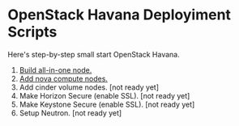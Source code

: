 OpenStack Havana Deployiment Scripts
=============

Here's step-by-step small start OpenStack Havana.

1. [Build all-in-one node.](http://kjtanaka.github.io/deploy_havana/all_in_one.html)
2. [Add nova compute nodes.](http://kjtanaka.github.io/deploy_havana/add_compute.html)
3. Add cinder volume nodes. [not ready yet]
4. Make Horizon Secure (enable SSL). [not ready yet]
5. Make Keystone Secure (enable SSL). [not ready yet]
6. Setup Neutron. [not ready yet]

